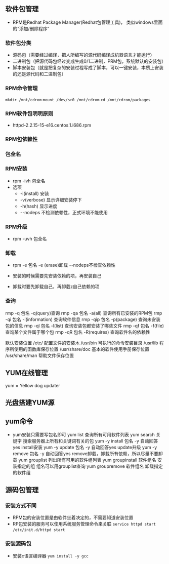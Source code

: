 ## 软件包管理

- RPM是Redhat Package Manager(Redhat包管理工具)， 类似windows里面的“添加/删除程序”

### 软件包分类
- 源码包（需要经过编译，把人所编写的源代码编译成机器语言才能运行）
- 二进制包（把源代码包经过变成生成0/1二进制，PRM包，系统默认的安装包）
- 脚本安装包（就是把复杂的安装过程写成了脚本，可以一键安装，本质上安装的还是源代码和二进制包）

### RPM命令管理
`mkdir /mnt/cdrom`
`mount /dev/sr0 /mnt/cdrom`
`cd /mnt/cdrom/packages`

### RPM软件包明明原则
- httpd-2.2.15-15-e16.centos.1.i686.rpm

### RPM包依赖性

### 包全名

### RPM安装
- rpm -ivh 包全名
- 选项
  - -i(install) 安装
  - -v(verbose) 显示详细安装停下
  - -h(hash) 显示进度
  - --nodeps 不检测依赖性，正式环境不能使用

### RPM升级
- rpm -uvh 包全名

### 卸载
- rpm -e 包名
  -e (erase)卸载
  --nodeps不检查依赖性

- 安装的时候需要先安装依赖的项，再安装自己
- 卸载时要先卸载自己，再卸载z自己依赖的项

### 查询
rmp -q 包名 -q(query)查询
rmp -qa 包名 -a(all) 查询所有已安装的RPM包
rmp -qi 包名 -i(information) 查询软件信息
rmp -qip 包名 -p(package) 查询未安装包的信息
rmp -ql 包名 -l(list) 查询安装包都安装了哪些文件
rmp -qf 包名 -f(file) 查询某个文件属于哪个包
rmp -qR 包名 -R(requires) 查询软件名的依赖性

默认安装位置
/etc/ 配置文件的安装木
/usr/bin 可执行的命令安装目录
/usr/lib 程序所使用的函数库保存位置
/usr/share/doc 基本的软件使用手册保存位置
/usr/share/man 帮助文件保存位置

## YUM在线管理
yum = Yellow dog updater

## 光盘搭建YUM源

## yum命令
- yum安装只需要写包名即可
yum list 查询所有可用软件列表
yum search 关键字 搜索服务器上所有和关键词有关的包
yum -y install 包名 -y 自动回答yes install安装
yum -y update 包名 -y 自动回答yes update升级
yum -y remove 包名 -y 自动回答yes remove卸载，卸载所有依赖，所以尽量不要卸载
yum grouplist 列出所有可用的软件组列表
yum groupinstall 软件组名 安装指定的组 组名可以用grouplist查询
yum groupremove 软件组名 卸载指定的软件组

## 源码包管理
### 安装方式不同
- RPM包的安装位置是由软件坐着决定的，不需要知道安装位置
- RP包安装的服务可以使用系统服务管理命令来关联
`service httpd start`
`/etc/init.d/httpd start`

### 安装源码包
- 安装c语言编译器
`yum install -y gcc`
